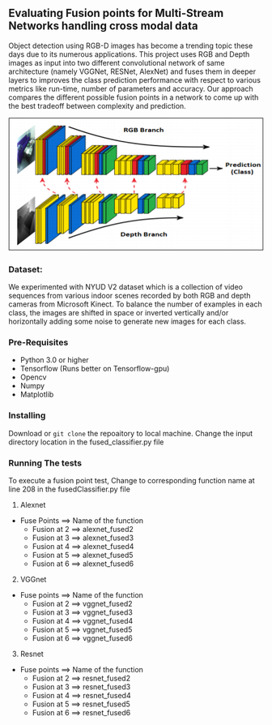## Evaluating Fusion points for Multi-Stream Networks handling cross modal data

Object detection using RGB-D images has become a trending topic these days due to its numerous applications. This project uses RGB and Depth images as input into two different convolutional network of same architecture (namely VGGNet, RESNet, AlexNet) and fuses them in deeper layers to improves the class prediction performance with respect to various metrics like run-time, number of parameters and accuracy. Our approach compares the different possible fusion points in a network to come up with the best tradeoff between complexity and prediction. 

<p align="center">
<img src="https://github.com/Bharathgc/Evaluating-Fusion-points-for-multi-stream-networks-handling-cross-modal-data/blob/master/Updated%20Code/Capture2.PNG" />
</p>

### Dataset:

We experimented with NYUD V2 dataset which is a collection of video sequences from various indoor scenes recorded by both RGB and depth cameras from Microsoft Kinect. To balance the number of examples in each class, the images are shifted in space or inverted vertically and/or horizontally adding some noise to generate new images for each class. 

### Pre-Requisites

- Python 3.0 or higher
- Tensorflow (Runs better on Tensorflow-gpu)
- Opencv
- Numpy
- Matplotlib

### Installing

Download or `git clone` the repoaitory to local machine. Change the input directory location in the fused_classifier.py file 

### Running The tests

To execute a fusion point test, Change to corresponding function name at line 208 in the fusedClassifier.py file

1. Alexnet
  - Fuse Points ==> Name of the function
	  - Fusion at 2	==>	alexnet_fused2
	  - Fusion at 3	==>	alexnet_fused3
	  - Fusion at 4	==>	alexnet_fused4
	  - Fusion at 5	==>	alexnet_fused5
	  - Fusion at 6	==>	alexnet_fused6
2. VGGnet
  - Fuse points ==>  Name of the function
	  - Fusion at 2 ==> vggnet_fused2
	  - Fusion at 3	==>	vggnet_fused3
	  - Fusion at 4	==>	vggnet_fused4
	  - Fusion at 5	==>	vggnet_fused5
	  - Fusion at 6	==>	vggnet_fused6
3. Resnet
  - Fuse points ==>  Name of the function
	  - Fusion at 2 ==> resnet_fused2
	  - Fusion at 3	==>	resnet_fused3
	  - Fusion at 4	==>	resnet_fused4
	  - Fusion at 5	==>	resnet_fused5
	  - Fusion at 6	==>	resnet_fused6

